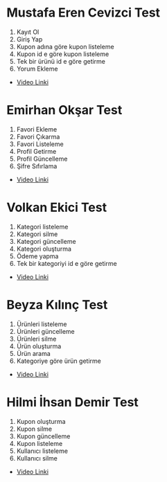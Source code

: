 # Mustafa Eren Cevizci Test #
1. Kayıt Ol
2. Giriş Yap
3. Kupon adına göre kupon listeleme
4. Kupon id e göre kupon listeleme
5. Tek bir ürünü id e göre getirme
6. Yorum Ekleme

- [Video Linki]()


# Emirhan Okşar Test #
1. Favori Ekleme
2. Favori Çıkarma
3. Favori Listeleme
4. Profil Getirme
5. Profil Güncelleme
6. Şifre Sıfırlama

- [Video Linki](https://youtu.be/TDUK8G9O0DY)


# Volkan Ekici Test #
1. Kategori listeleme
2. Kategori silme
3. Kategori güncelleme
4. Kategori oluşturma
5. Ödeme yapma
6. Tek bir kategoriyi id e göre getirme

- [Video Linki](https://www.youtube.com/watch?v=SC07a1wbNRE)


# Beyza Kılınç Test #
1. Ürünleri listeleme
2. Ürünleri güncelleme
3. Ürünleri silme
4. Ürün oluşturma 
5. Ürün arama
6. Kategoriye göre ürün getirme
   
- [Video Linki](https://youtu.be/Wf4btuex3jI?si=kBUHNrQVXhBQiaGT)
   

# Hilmi İhsan Demir Test #
1. Kupon oluşturma
2. Kupon silme
3. Kupon güncelleme
4. Kupon listeleme
5. Kullanıcı listeleme
6. Kullanıcı silme

- [Video Linki](https://youtu.be/u7ZJpeu6RB8)
   
